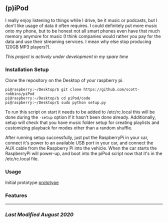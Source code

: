 ## (p)iPod
I really enjoy listening to things while I drive, be it music or podcasts, but I don't like usage of 
data it often requires. I could definitely put more music onto my phone, but to be honest not all smart
phones even have that much memory anymore for music (I think companies would rather you pay for the data
and use their streaming services. I mean why else stop producing 120GB MP3 players?). 


*This project is actively under development in my spare time*

### Installation Setup 
Clone the repository on the Desktop of your raspberry pi. 
```
pi@raspberry:~/Desktop/$ git clone https://github.com/scott-robbins/piPod
pi@raspberry:~/Desktop/$ cd piPod/code
pi@raspberry:~/Desktop/$ sudo python setup.py
```
To run this script on start it needs to be added to /etc/rc.local this will be done during the `-setup` option if it hasn't been done already. Additionally, setup will check that you have music folder setup for creating playlists and customizing playback for modes other than a random shuffle. 

After running setup successfully, just put the RaspberryPi in your car, connect it's power to an available USB port in your car, and connect the AUX cable from the Raspberry Pi into the vehicle. When the car starts 
the RaspberryPi will power-up, and boot into the piPod script now that it's in the /etc/rc.local file. 

### Usage
Initial prototype
[prototype](https://youtu.be/6VVyyCdHMFI)

### Features
____________________________________________________________________________________
### *Last Modified August 2020*
